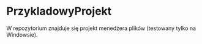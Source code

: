 # PrzykladowyProjekt

W repozytorium znajduje się projekt menedżera plików (testowany tylko na Windowsie).



